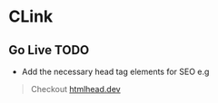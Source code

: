 # CLink

## Go Live TODO
- Add the necessary head tag elements for SEO e.g
> Checkout [htmlhead.dev](https://htmlhead.dev/)